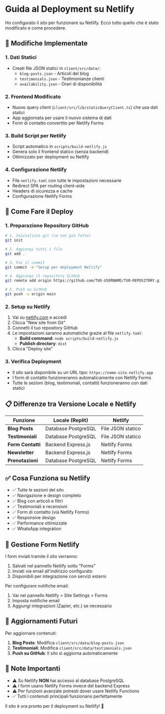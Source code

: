 # Guida al Deployment su Netlify

Ho configurato il sito per funzionare su Netlify. Ecco tutto quello che è stato modificato e come procedere.

## 🔧 Modifiche Implementate

### 1. **Dati Statici**
- Creati file JSON statici in `client/src/data/`:
  - `blog-posts.json` - Articoli del blog
  - `testimonials.json` - Testimonianze clienti  
  - `availability.json` - Orari di disponibilità

### 2. **Frontend Modificato**
- Nuovo query client (`client/src/lib/staticQueryClient.ts`) che usa dati statici
- App aggiornata per usare il nuovo sistema di dati
- Form di contatto convertito per Netlify Forms

### 3. **Build Script per Netlify**
- Script automatico in `scripts/build-netlify.js`
- Genera solo il frontend statico (senza backend)
- Ottimizzato per deployment su Netlify

### 4. **Configurazione Netlify**
- File `netlify.toml` con tutte le impostazioni necessarie
- Redirect SPA per routing client-side
- Headers di sicurezza e cache
- Configurazione Netlify Forms

## 🚀 Come Fare il Deploy

### 1. **Preparazione Repository GitHub**
```bash
# 1. Inizializza git (se non già fatto)
git init

# 2. Aggiungi tutti i file
git add .

# 3. Fai il commit
git commit -m "Setup per deployment Netlify"

# 4. Aggiungi il repository GitHub
git remote add origin https://github.com/TUO-USERNAME/TUO-REPOSITORY.git

# 5. Push su GitHub
git push -u origin main
```

### 2. **Setup su Netlify**
1. Vai su [netlify.com](https://netlify.com) e accedi
2. Clicca "New site from Git"
3. Connetti il tuo repository GitHub
4. Le impostazioni saranno automatiche grazie al file `netlify.toml`:
   - **Build command**: `node scripts/build-netlify.js`
   - **Publish directory**: `dist`
5. Clicca "Deploy site"

### 3. **Verifica Deployment**
- Il sito sarà disponibile su un URL tipo: `https://nome-sito.netlify.app`
- I form di contatto funzioneranno automaticamente con Netlify Forms
- Tutte le sezioni (blog, testimoniali, contatti) funzioneranno con dati statici

## 📋 Differenze tra Versione Locale e Netlify

| Funzione | Locale (Replit) | Netlify |
|----------|-----------------|---------|
| **Blog Posts** | Database PostgreSQL | File JSON statico |
| **Testimoniali** | Database PostgreSQL | File JSON statico |
| **Form Contatti** | Backend Express.js | Netlify Forms |
| **Newsletter** | Backend Express.js | Netlify Forms |
| **Prenotazioni** | Database PostgreSQL | Netlify Forms |

## ✅ Cosa Funziona su Netlify

- ✅ Tutte le sezioni del sito
- ✅ Navigazione e design completo
- ✅ Blog con articoli e filtri
- ✅ Testimoniali e recensioni
- ✅ Form di contatto (via Netlify Forms)
- ✅ Responsive design
- ✅ Performance ottimizzate
- ✅ WhatsApp integration

## 📧 Gestione Form Netlify

I form inviati tramite il sito verranno:
1. Salvati nel pannello Netlify sotto "Forms"
2. Inviati via email all'indirizzo configurato
3. Disponibili per integrazione con servizi esterni

Per configurare notifiche email:
1. Vai nel pannello Netlify > Site Settings > Forms
2. Imposta notifiche email
3. Aggiungi integrazioni (Zapier, etc.) se necessario

## 🔄 Aggiornamenti Futuri

Per aggiornare contenuti:
1. **Blog Posts**: Modifica `client/src/data/blog-posts.json`
2. **Testimoniali**: Modifica `client/src/data/testimonials.json`
3. **Push su GitHub**: Il sito si aggiorna automaticamente

## 🚨 Note Importanti

- ⚠️ Su Netlify **NON** hai accesso al database PostgreSQL
- ⚠️ I form usano Netlify Forms invece del backend Express
- ⚠️ Per funzioni avanzate potresti dover usare Netlify Functions
- ✅ Tutti i contenuti principali funzionano perfettamente

Il sito è ora pronto per il deployment su Netlify! 🎉